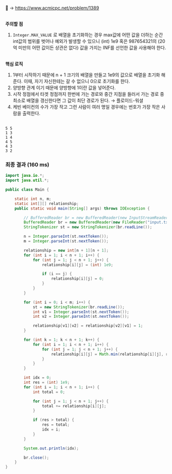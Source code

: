 📌 → https://www.acmicpc.net/problem/1389 <br/><br/>

**주의할 점**

1. `Integer.MAX_VALUE` 로 배열을 초기화하는 경우 max값에 어떤 값을 더하는 순간 int값의 범위를 벗어나 예외가 발생할 수 있으니 (int) 1e9 혹은 987654321의 (20억 미만의 어떤 값이든 상관은 없다) 값을 가지는 INF를 선언한 값을 사용해야 한다. <br/><br/>

**핵심 로직**

1. 1부터 시작하기 때문에 n + 1  크기의 배열을 만들고 1e9의 값으로 배열을 초기화 해준다. 이때, 자기 자신한테는 갈 수 없으니 0으로 초기화를 한다.
2. 양방향 관계 이기 때문에 양방향에 1이란 값을 넣어준다.
3. 시작 정점에서 타겟 정점까지 한번에 가는 경로와 중간 지점을 들러서 가는 경로 중 최소로 배열을 갱신한다면 그 값이 최단 경로가 된다. → 플로이드-워셜
4. 케빈 베이컨의 수가 가장 작고 그런 사람이 여러 명일 경우에는 번호가 가장 작은 사람을 출력한다. <br/><br/>

```
5 5
1 3
1 4
4 5
4 3
3 2
```

### 최종 결과 (160 ms)

```java
import java.io.*;
import java.util.*;

public class Main {

    static int n, m;
    static int[][] relationship;
    public static void main(String[] args) throws IOException {

        // BufferedReader br = new BufferedReader(new InputStreamReader(System.in));
        BufferedReader br = new BufferedReader(new FileReader("input.txt"));
        StringTokenizer st = new StringTokenizer(br.readLine());

        n = Integer.parseInt(st.nextToken());
        m = Integer.parseInt(st.nextToken());

        relationship = new int[n + 1][n + 1];
        for (int i = 1; i < n + 1; i++) {
            for (int j = 1; j < n + 1; j++) {
                relationship[i][j] = (int) 1e9;

                if (i == j) {
                    relationship[i][j] = 0;
                }
            }
        }

        for (int i = 0; i < m; i++) {
            st = new StringTokenizer(br.readLine());
            int v1 = Integer.parseInt(st.nextToken());
            int v2 = Integer.parseInt(st.nextToken());

            relationship[v1][v2] = relationship[v2][v1] = 1;
        }

        for (int k = 1; k < n + 1; k++) {
            for (int i = 1; i < n + 1; i++) {
                for (int j = 1; j < n + 1; j++) {
                    relationship[i][j] = Math.min(relationship[i][j], relationship[i][k] + relationship[k][j]);
                }
            }
        }

        int idx = 0;
        int res = (int) 1e9;
        for (int i = 1; i < n + 1; i++) {
            int total = 0;

            for (int j = 1; j < n + 1; j++) {
                total += relationship[i][j];
            }

            if (res > total) {
                res = total;
                idx = i;
            }
        }

        System.out.println(idx);

        br.close();
    }
}
```
